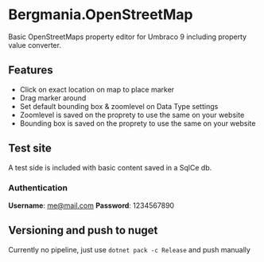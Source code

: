 # Bergmania.OpenStreetMap
Basic OpenStreetMaps property editor for Umbraco 9 including property value converter.

## Features
- Click on exact location on map to place marker
- Drag marker around
- Set default bounding box & zoomlevel on Data Type settings
- Zoomlevel is saved on the proprety to use the same on your website
- Bounding box is saved on the proprety to use the same on your website

## Test site
A test side is included with basic content saved in a SqlCe db. 

### Authentication
**Username**: me@mail.com
**Password**: 1234567890

## Versioning and push to nuget
Currently no pipeline, just use `dotnet pack -c Release` and push manually
